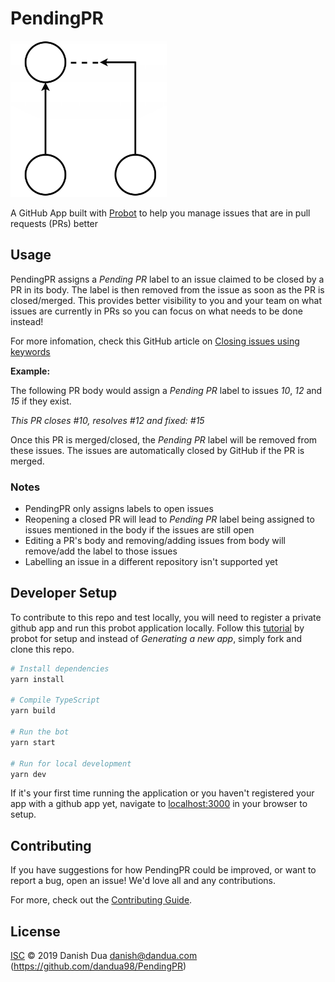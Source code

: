 # PendingPR

<img alt="PendingPR logo" src="https://raw.githubusercontent.com/dandua98/PendingPR/master/docs/resources/logo.png" width="250">

A GitHub App built with [Probot](https://github.com/probot/probot) to help you manage issues that are in pull requests (PRs) better

## Usage

PendingPR assigns a _Pending PR_ label to an issue claimed to be closed by a PR in its
body. The label is then removed from the issue as soon as the PR is closed/merged. This
provides better visibility to you and your team on what issues are currently in PRs so you can focus
on what needs to be done instead!

For more infomation, check this GitHub article on [Closing issues using keywords](https://help.github.com/en/articles/closing-issues-using-keywords)

**Example:**

The following PR body would assign a _Pending PR_ label to issues _10_, _12_ and _15_ if they exist.

_This PR closes #10, resolves #12 and fixed: #15_

Once this PR is merged/closed, the _Pending PR_ label will be removed from these issues. The issues
are automatically closed by GitHub if the PR is merged.

### Notes

- PendingPR only assigns labels to open issues
- Reopening a closed PR will lead to _Pending PR_ label being assigned to issues mentioned in the
  body if the issues are still open
- Editing a PR's body and removing/adding issues from body will remove/add the label to
  those issues
- Labelling an issue in a different repository isn't supported yet

## Developer Setup

To contribute to this repo and test locally, you will need to register a private github app and run
this probot application locally. Follow this [tutorial](https://probot.github.io/docs/development/) by
probot for setup and instead of _Generating a new app_, simply fork and clone this repo.

```sh
# Install dependencies
yarn install

# Compile TypeScript
yarn build

# Run the bot
yarn start

# Run for local development
yarn dev
```

If it's your first time running the application or you haven't registered your app with a github app
yet, navigate to [localhost:3000](http://localhost:3000) in your browser to setup.

## Contributing

If you have suggestions for how PendingPR could be improved, or want to report a bug, open an issue! We'd love all and any contributions.

For more, check out the [Contributing Guide](CONTRIBUTING.md).

## License

[ISC](https://github.com/dandua98/PendingPR/blob/master/LICENSE) © 2019 Danish Dua <danish@dandua.com> (https://github.com/dandua98/PendingPR)
